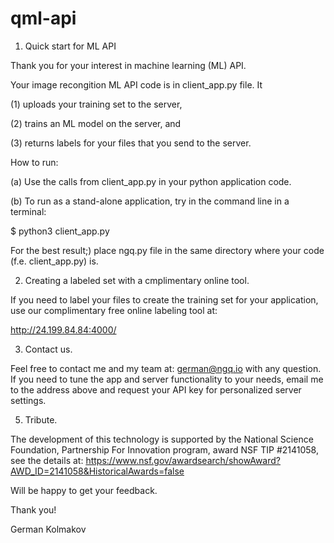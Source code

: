 # qml-api

1. Quick start for ML API
   
Thank you for your interest in machine learning (ML) API.

Your image recongition ML API code is in client_app.py file.  It 

(1) uploads your training set to the server, 

(2) trains an ML model on the server, and 

(3) returns labels for your files that you send to the server.

How to run: 

(a) Use the calls from client_app.py in your python application code.

(b) To run as a stand-alone application, try in the command line in a terminal:

$  python3 client_app.py

For the best result;) place ngq.py file in the same directory where your code (f.e. client_app.py) is.

2. Creating a labeled set with a cmplimentary online tool.
   
If you need to label your files to create the training set for your application, use our complimentary free online labeling tool at: 

http://24.199.84.84:4000/

3. Contact us.
   
Feel free to contact me and my team at: german@ngq.io with any question.
If you need to tune the app and server functionality to your needs, email me to the address above and request your API key for personalized server settings.

5. Tribute.
   
The development of this technology is supported by the National Science Foundation, Partnership For Innovation program, award NSF TIP #2141058, see the details at: https://www.nsf.gov/awardsearch/showAward?AWD_ID=2141058&HistoricalAwards=false 

Will be happy to get your feedback.

Thank you!

German Kolmakov
